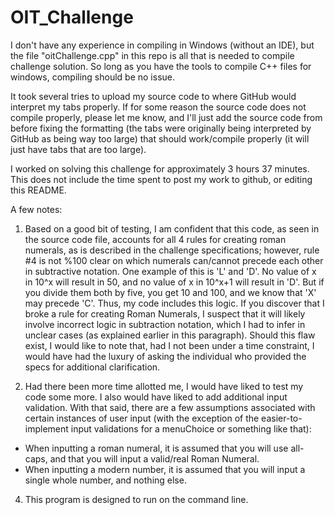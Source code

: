 # OIT_Challenge

I don't have any experience in compiling in Windows (without an IDE), but 
the file "oitChallenge.cpp" in this repo is all that is needed to compile challenge
solution. So long as you have the tools to compile C++ files for windows,
compiling should be no issue.

It took several tries to upload my source code to where GitHub would interpret my tabs properly. If for some reason the source code does not compile properly, please let me know, and I'll just add the source code from before fixing the formatting (the tabs were originally being interpreted by GitHub as being way too large) that should work/compile properly (it will just have tabs that are too large).

I worked on solving this challenge for approximately 3 hours 37 minutes. This does not include the time spent to post my work to github, or editing this README.

A few notes:

1. Based on a good bit of testing, I am confident that this code, as seen in the source code file, accounts for all 4 rules for creating roman numerals, as is described in the challenge specifications; however, rule #4 is not %100 clear on which numerals can/cannot precede each other in subtractive notation. One example of this is 'L' and 'D'. No value of x in 10^x will result in 50, and no value of x in 10^x+1 will result in 'D'. But if you divide them both by five, you get 10 and 100, and we know that 'X' may precede 'C'. Thus, my code includes this logic. If you discover that I broke a rule for creating Roman Numerals, I suspect that it will likely involve incorrect logic in subtraction notation, which I had to infer in unclear cases (as explained earlier in this paragraph). Should this flaw exist, I would like to note that, had I not been under a time constraint, I would have had the luxury of asking the individual who provided the specs for additional clarification.

3. Had there been more time allotted me, I would have liked to test my code some more. I also would have liked to add additional input validation. With that said, there are a few assumptions associated with certain instances of user input (with the exception of the easier-to-implement input validations for a menuChoice or something like that):
  - When inputting a roman numeral, it is assumed that you will use all-caps, and that you will input a valid/real   Roman Numeral.
  - When inputting a modern number, it is assumed that you will input a single whole number, and nothing else.

4. This program is designed to run on the command line.
